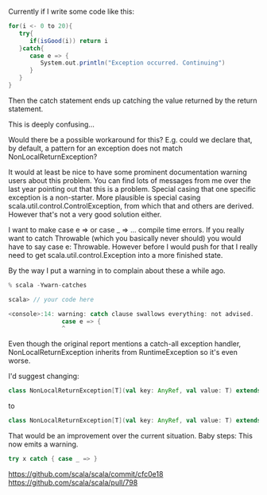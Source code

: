 Currently if I write some code like this:
```scala
for(i <- 0 to 20){
   try{
      if(isGood(i)) return i
   }catch{
      case e => {
         System.out.println("Exception occurred. Continuing")
      }
   }
}
```
Then the catch statement ends up catching the value returned by the return statement. 

This is deeply confusing...


Would there be a possible workaround for this? E.g. could we declare that, by default, a pattern for an exception does not match NonLocalReturnException?

It would at least be nice to have some prominent documentation warning users about this problem.
You can find lots of messages from me over the last year pointing out that this is a problem.  Special casing that one specific exception is a non-starter.  More plausible is special casing scala.util.control.ControlException, from which that and others are derived.  However that's not a very good solution either.

I want to make case e => or case _ => ... compile time errors.  If you really want to catch Throwable (which you basically never should) you would have to say case e: Throwable.  However before I would push for that I really need to get scala.util.control.Exception into a more finished state.

By the way I put a warning in to complain about these a while ago.
```scala
% scala -Ywarn-catches

scala> // your code here

<console>:14: warning: catch clause swallows everything: not advised.
               case e => {
               ^
```
Even though the original report mentions a catch-all exception handler, NonLocalReturnException inherits from RuntimeException so it's even worse.

I'd suggest changing:

```scala
class NonLocalReturnException[T](val key: AnyRef, val value: T) extends RuntimeException with ControlException
```

to

```scala
class NonLocalReturnException[T](val key: AnyRef, val value: T) extends ControlException
```

That would be an improvement over the current situation.
Baby steps: This now emits a warning.

```scala
try x catch { case _ => }
```

https://github.com/scala/scala/commit/cfc0e18
https://github.com/scala/scala/pull/798
